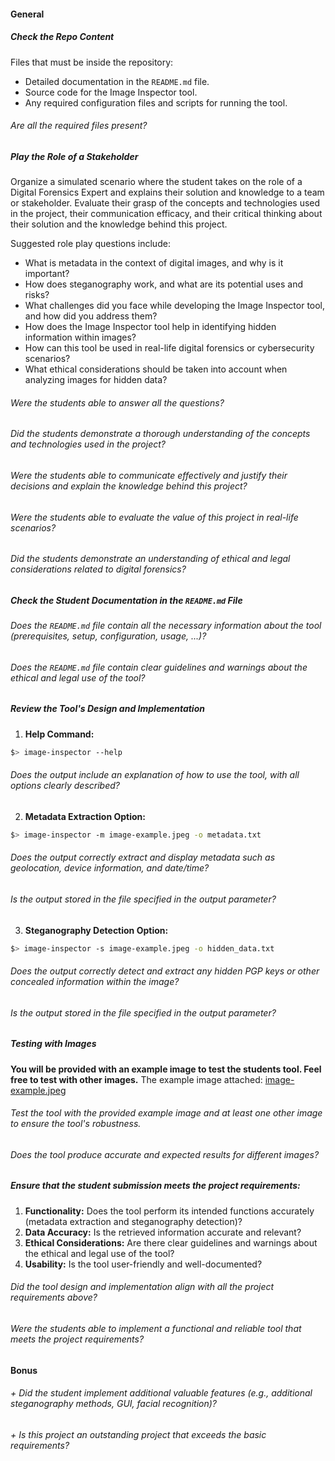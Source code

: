 #### General

##### Check the Repo Content

Files that must be inside the repository:

- Detailed documentation in the `README.md` file.
- Source code for the Image Inspector tool.
- Any required configuration files and scripts for running the tool.

###### Are all the required files present?

##### Play the Role of a Stakeholder

Organize a simulated scenario where the student takes on the role of a Digital Forensics Expert and explains their solution and knowledge to a team or stakeholder. Evaluate their grasp of the concepts and technologies used in the project, their communication efficacy, and their critical thinking about their solution and the knowledge behind this project.

Suggested role play questions include:

- What is metadata in the context of digital images, and why is it important?
- How does steganography work, and what are its potential uses and risks?
- What challenges did you face while developing the Image Inspector tool, and how did you address them?
- How does the Image Inspector tool help in identifying hidden information within images?
- How can this tool be used in real-life digital forensics or cybersecurity scenarios?
- What ethical considerations should be taken into account when analyzing images for hidden data?

###### Were the students able to answer all the questions?

###### Did the students demonstrate a thorough understanding of the concepts and technologies used in the project?

###### Were the students able to communicate effectively and justify their decisions and explain the knowledge behind this project?

###### Were the students able to evaluate the value of this project in real-life scenarios?

###### Did the students demonstrate an understanding of ethical and legal considerations related to digital forensics?

##### Check the Student Documentation in the `README.md` File

###### Does the `README.md` file contain all the necessary information about the tool (prerequisites, setup, configuration, usage, ...)?

###### Does the `README.md` file contain clear guidelines and warnings about the ethical and legal use of the tool?

##### Review the Tool's Design and Implementation

1. **Help Command:**

```sh
$> image-inspector --help
```

###### Does the output include an explanation of how to use the tool, with all options clearly described?

2. **Metadata Extraction Option:**

```sh
$> image-inspector -m image-example.jpeg -o metadata.txt
```

###### Does the output correctly extract and display metadata such as geolocation, device information, and date/time?

###### Is the output stored in the file specified in the output parameter?

3. **Steganography Detection Option:**

```sh
$> image-inspector -s image-example.jpeg -o hidden_data.txt
```

###### Does the output correctly detect and extract any hidden PGP keys or other concealed information within the image?

###### Is the output stored in the file specified in the output parameter?

##### Testing with Images

**You will be provided with an example image to test the students tool. Feel free to test with other images.**
The example image attached: [image-example.jpeg](../resources/image-example.jpeg)

###### Test the tool with the provided example image and at least one other image to ensure the tool's robustness.

###### Does the tool produce accurate and expected results for different images?

##### Ensure that the student submission meets the project requirements:

1. **Functionality:** Does the tool perform its intended functions accurately (metadata extraction and steganography detection)?
2. **Data Accuracy:** Is the retrieved information accurate and relevant?
3. **Ethical Considerations:** Are there clear guidelines and warnings about the ethical and legal use of the tool?
4. **Usability:** Is the tool user-friendly and well-documented?

###### Did the tool design and implementation align with all the project requirements above?

###### Were the students able to implement a functional and reliable tool that meets the project requirements?

#### Bonus

###### + Did the student implement additional valuable features (e.g., additional steganography methods, GUI, facial recognition)?

###### + Is this project an outstanding project that exceeds the basic requirements?
